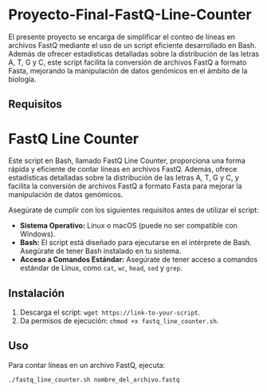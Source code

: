 # Proyecto-Final-FastQ-Line-Counter

El presente proyecto se encarga de simplificar el conteo de líneas en archivos FastQ mediante el uso de un script eficiente desarrollado en Bash. Además de ofrecer estadísticas detalladas sobre la distribución de las letras A, T, G y C, este script facilita la conversión de archivos FastQ a formato Fasta, mejorando la manipulación de datos genómicos en el ámbito de la biología.

## Requisitos 

# FastQ Line Counter

Este script en Bash, llamado FastQ Line Counter, proporciona una forma rápida y eficiente de contar líneas en archivos FastQ. Además, ofrece estadísticas detalladas sobre la distribución de las letras A, T, G y C, y facilita la conversión de archivos FastQ a formato Fasta para mejorar la manipulación de datos genómicos.


Asegúrate de cumplir con los siguientes requisitos antes de utilizar el script:

- **Sistema Operativo:** Linux o macOS (puede no ser compatible con Windows).
- **Bash:** El script está diseñado para ejecutarse en el intérprete de Bash. Asegúrate de tener Bash instalado en tu sistema.
- **Acceso a Comandos Estándar:** Asegúrate de tener acceso a comandos estándar de Linux, como `cat`, `wc`, `head`, `sed` y `grep`.

## Instalación

1. Descarga el script: `wget https://link-to-your-script`.
2. Da permisos de ejecución: `chmod +x fastq_line_counter.sh`.

## Uso

Para contar líneas en un archivo FastQ, ejecuta:

```bash
./fastq_line_counter.sh nombre_del_archivo.fastq


